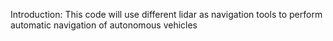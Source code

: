 Introduction: This code will use different lidar as navigation tools to perform automatic navigation of autonomous vehicles
